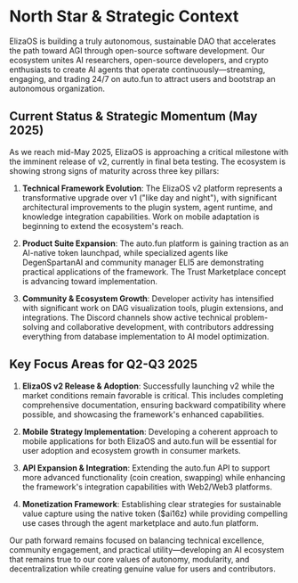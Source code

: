# North Star & Strategic Context

ElizaOS is building a truly autonomous, sustainable DAO that accelerates the path toward AGI through open-source software development. Our ecosystem unites AI researchers, open-source developers, and crypto enthusiasts to create AI agents that operate continuously—streaming, engaging, and trading 24/7 on auto.fun to attract users and bootstrap an autonomous organization.

## Current Status & Strategic Momentum (May 2025)

As we reach mid-May 2025, ElizaOS is approaching a critical milestone with the imminent release of v2, currently in final beta testing. The ecosystem is showing strong signs of maturity across three key pillars:

1. **Technical Framework Evolution**: The ElizaOS v2 platform represents a transformative upgrade over v1 ("like day and night"), with significant architectural improvements to the plugin system, agent runtime, and knowledge integration capabilities. Work on mobile adaptation is beginning to extend the ecosystem's reach.

2. **Product Suite Expansion**: The auto.fun platform is gaining traction as an AI-native token launchpad, while specialized agents like DegenSpartanAI and community manager ELI5 are demonstrating practical applications of the framework. The Trust Marketplace concept is advancing toward implementation.

3. **Community & Ecosystem Growth**: Developer activity has intensified with significant work on DAG visualization tools, plugin extensions, and integrations. The Discord channels show active technical problem-solving and collaborative development, with contributors addressing everything from database implementation to AI model optimization.

## Key Focus Areas for Q2-Q3 2025

1. **ElizaOS v2 Release & Adoption**: Successfully launching v2 while the market conditions remain favorable is critical. This includes completing comprehensive documentation, ensuring backward compatibility where possible, and showcasing the framework's enhanced capabilities.

2. **Mobile Strategy Implementation**: Developing a coherent approach to mobile applications for both ElizaOS and auto.fun will be essential for user adoption and ecosystem growth in consumer markets.

3. **API Expansion & Integration**: Extending the auto.fun API to support more advanced functionality (coin creation, swapping) while enhancing the framework's integration capabilities with Web2/Web3 platforms.

4. **Monetization Framework**: Establishing clear strategies for sustainable value capture using the native token ($ai16z) while providing compelling use cases through the agent marketplace and auto.fun platform.

Our path forward remains focused on balancing technical excellence, community engagement, and practical utility—developing an AI ecosystem that remains true to our core values of autonomy, modularity, and decentralization while creating genuine value for users and contributors.